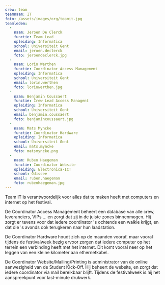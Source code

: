 ```yaml
---
crew: team
teamnaam: IT
foto: /assets/images/org/teamit.jpg
teamleden:
  -
    naam: Jeroen De Clerck
    functie: Team Lead
    opleiding: Informatica
    school: Universiteit Gent
    email: jeroen.declerck
    foto: jeroendeclerck.jpg
  -
    naam: Lorin Werthen
    functie: Coordinator Access Management
    opleiding: Informatica
    school: Universiteit Gent
    email: lorin.werthen
    foto: lorinwerthen.jpg
  -
    naam: Benjamin Coussaert
    functie: Crew Lead Access Managent
    opleiding: Informatica
    school: Universiteit Gent
    email: benjamin.coussaert
    foto: benjamincoussaert.jpg
  -
    naam: Mats Myncke
    functie: Coordinator Hardware
    opleiding: Informatica
    school: Universiteit Gent
    email: mats.myncke
    foto: matsmyncke.png
  -
    naam: Ruben Haegeman
    functie: Coordinator Website
    opleiding: Electronica-ICT
    school: Odissee
    email: ruben.haegeman
    foto: rubenhaegeman.jpg
---
```


Team IT is verantwoordelijk voor alles dat te maken heeft met computers en internet op het festival.

De Coordinator Access Management beheert een database van alle crew, leveranciers, VIPs ... en zorgt dat zij in de juiste zones binnenmogen. Hij zorgt er tevens voor dat iedere coordinator 's ochtends een walkie krijgt, en dat die 's avonds ook terugkeren naar hun laadstation.

De Coordinator Hardware houdt zich op de maanden vooraf, maar vooral tijdens de festivalweek bezig ervoor zorgen dat iedere computer op het terrein een verbinding heeft met het internet. Dit komt vooral neer op het leggen van een kleine kilometer aan ethernetkabel.

De Coordinator Website/Mailing/Printing is administrator van de online aanwezigheid van de Student Kick-Off. Hij beheert de website, en zorgt dat iedere coordinator via mail bereikbaar blijft. Tijdens de festivalweek is hij het aanspreekpunt voor last-minute drukwerk.

